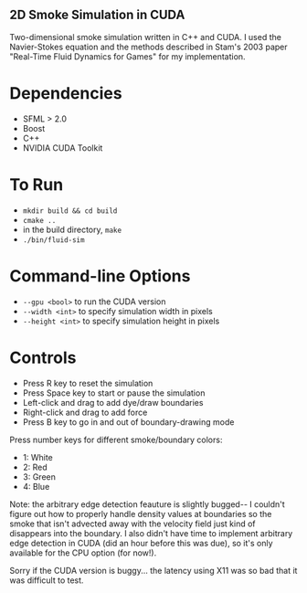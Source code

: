 ## 2D Smoke Simulation in CUDA
Two-dimensional smoke simulation written in C++ and CUDA. I used the Navier-Stokes equation and the methods described in Stam's 2003 paper "Real-Time Fluid Dynamics for Games" for my implementation.

# Dependencies
- SFML > 2.0
- Boost
- C++
- NVIDIA CUDA Toolkit

# To Run
- `mkdir build && cd build`
- `cmake ..`
- in the build directory, `make`
- `./bin/fluid-sim`

# Command-line Options
- `--gpu <bool>` to run the CUDA version
- `--width <int>` to specify simulation width in pixels
- `--height <int>` to specify simulation height in pixels

# Controls
- Press R key to reset the simulation
- Press Space key to start or pause the simulation
- Left-click and drag to add dye/draw boundaries
- Right-click and drag to add force
- Press B key to go in and out of boundary-drawing mode

Press number keys for different smoke/boundary colors:
- 1: White
- 2: Red
- 3: Green
- 4: Blue

Note: the arbitrary edge detection feauture is slightly bugged-- I couldn't figure out how to properly handle density values at boundaries so the smoke that isn't advected away with the velocity field just kind of disappears into the boundary. I also didn't have time to implement arbitrary edge detection in CUDA (did an hour before this was due), so it's only available for the CPU option (for now!).

Sorry if the CUDA version is buggy... the latency using X11 was so bad that it was difficult to test.
